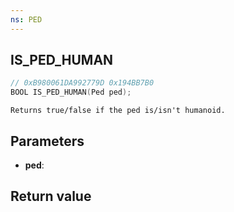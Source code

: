 ```yaml
---
ns: PED
---
```

## IS_PED_HUMAN

```c
// 0xB980061DA992779D 0x194BB7B0
BOOL IS_PED_HUMAN(Ped ped);
```

```
Returns true/false if the ped is/isn't humanoid.  
```

## Parameters
* **ped**: 

## Return value
